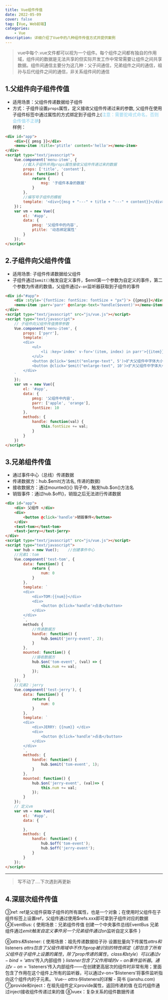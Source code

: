 ```yaml
---
title: Vue组件传值
date: 2022-05-09
cover: false
tag: [Vue, Web前端]
categories:
    - Vue
description: 详细介绍了Vue中的八种组件传值方式并提供案例
---
```


> vue中每个.vue文件都可以视为一个组件。每个组件之间都有独自的作用域，组件间的数据是无法共享的但实际开发工作中常常需要让组件之间共享数据。组件间通信主要分为这几种：父子间通信，兄弟组件之间的通信，祖孙与后代组件之间的通信，非关系组件间的通信

## 1.父组件向子组件传值
- 适用场景：父组件传递数据给子组件
- 方式：子组件设置`props`属性，定义接收父组件传递过来的参数, 父组件在使用子组件标签中通过属性的方式绑定到子组件上(<span style="color: skyblue">注意：需要驼峰式命名，否则会传值不正确</span>) <br />
样例：
```html
<div id="app">
    <div>{{ pmsg }}</div>
    <menu-item :title='ptitle' content='hello'></menu-item>
</div>
<script type="text/javascript">
    Vue.component('menu-item', {
        //载入子组件并用props属性接收父组件传递过来的数据
        props: ['title', 'content'],
        data: function() {
            return {
                msg: '子组件本身的数据'
            }
        },
        //编写号子组件的模板
        template: '<div>{{msg + "---" + title + "---" + content}}</div>'
    })；
    var vm = new Vue({
        el: '#app',
        data: {
            pmsg: '父组件中的内容',
            ptitle: '动态绑定属性'
        }
    });
</script>
```
## 2.子组件向父组件传值
- 适用场景: 子组件传递数据给父组件
- 子组件通过`$emit()`触发自定义事件，$emit第一个参数为自定义的事件，第二个参数为传递的数值，父组件通过`v-on`监听器获取到子组件的事件
```html
<div id="#app">
    <div :style='{fontSize: fontSize: fontSize + "px"}'> {{pmsg}}</div>
    <menu-item :parr='parr' @enlarge-text='handle($event)'></menu-item>
</div>
<script type="text/javascript" src="js/vue.js"></script>
<script type="text/javascript">
    // 子组件向父组件传值携带参数
    Vue.component('menu-item', {
        props: ['parr'],
        template: `
        <div>
            <ul>
                <li :key='index' v-for='(item, index) in parr'>{{item}}</li>
            </ul>
            <button @click='$emit("enlarge-text", 5')>扩大父组件中字体大小</button>
            <button @click='$emit("enlarge-text", 10')>扩大父组件中字体大小</button>
        </div>
    `
    });
    var vm = new Vue({
        el: '#app',
        data: {
            pmsg: '父组件中内容',
            parr: ['apple', 'orange'],
            fontSize: 10
        },
        methods: {
            handle: function(val) {
                this.fontSize += val;
            }
        }
    })
</script>
```
## 3.兄弟组件传值
- 通过事件中心（总线）传递数据
- 传递数据方：hub.$emit(方法名, 传递的数据)
- 接收数据方：通过mounted(){} 钩子中，触发hub.$on()方法名
- 销毁事件：通过hub.$off()，销毁之后无法进行传递数据
```html
<div id="app">
    <div> 父组件 </div>
    <div>
        <button @click='handle'>销毁事件</button>
    </div>
    <test-tom></test-tom>
    <test-jerry></test-jerry>
</div>
<script type="text/javascript" src="js/vue.js"></script>
<script type="text/javascript">
    var hub = new Vue();    //创建事件中心
    //兄弟1：tom
    Vue.component('test-tom', {
        data: function() {
            return {
                num: 0
            }
        },
        template: `
        <div>
            <div>TOM:{{num}}</div>
            <div>
                <button @click='handle'>点击</button>
            </div>
        </div>
        `,
        methods {
            //传递数据方
            handle: function() {
                hub.$emit('jerry-event', 2);
            }
        },
        mounted: function() {
            //接收数据方
            hub.$on('tom-event', (val) => {
                this.num += val;
            });
        }
    });
    //兄弟2：jerry
    Vue.component('test-jerry'), {
        data: function() {
            return {
                num: 0
            }
        },
        template: `
        <div>
            <div>JERRY: {{num}} </div>
            <div>
                <button @click='handle'>点击</button>
            </div>
        </div>
        `,
        methods: {
            handle: function() {
                hub.$emit('tom-event', 1);
            }
        },
        mounted: function() {
            hub.$on('jerry-event', (val)=> {
                this.num += val;
            });
        }
    });
    // 定义vm
    var vm = new Vue({
        el: '#app',
        data: {

        },
        methods: {
            handle: function() {
                hub.$off('tom-event');
                hub.$off('jerry-event');
            }
        }
    });
</script>
```
----
> 写不动了....下次遇到再更新
## 4.深层次组件传值

③ref: ref是父组件获取子组件的所有属性，也是一个对象；在使用时父组件在子组件标签上设置ref，父组件通过使用$refs.xxx即可拿到子组件对应的数据
④EventBus: {
				使用场景：兄弟组件传值
				创建一个中央事件总线EventBus
				兄弟组件通过$emit触发自定义事件
				另一个兄弟组件通过$on监听自定义事件
			}

⑥$attrs和$listener: {
					使用场景：祖先传递数据给子孙
					设置批量向下传属性$attrs和$listeners
					$attrs包含了父级作用域中不作为prop被识别的特性绑定（即包含了所有父组件在子组件上设置的属性，除了prop传递的属性，class和style）
					可以通过v-bind=’$attrs’传入内部组件
				  }
	$listener包含了父作用域的v-on事件监听器。通过v-on=’$listeners’传入内部组件——在创建更高层次的组件时非常有用；里面包含了作用在这个组件上所有的监听器，可以通过v-on=’$listeners’将事件监听指向这个组件内的子元素。
Vue-- $attrs与$listeners的详解 - 简书 (jianshu.com)
⑦provide和inject：在祖先组件定义provide属性，返回传递的值
在后代组件通过inject接收组件传递过来的值
⑧vuex：复杂关系的组件数据传递
